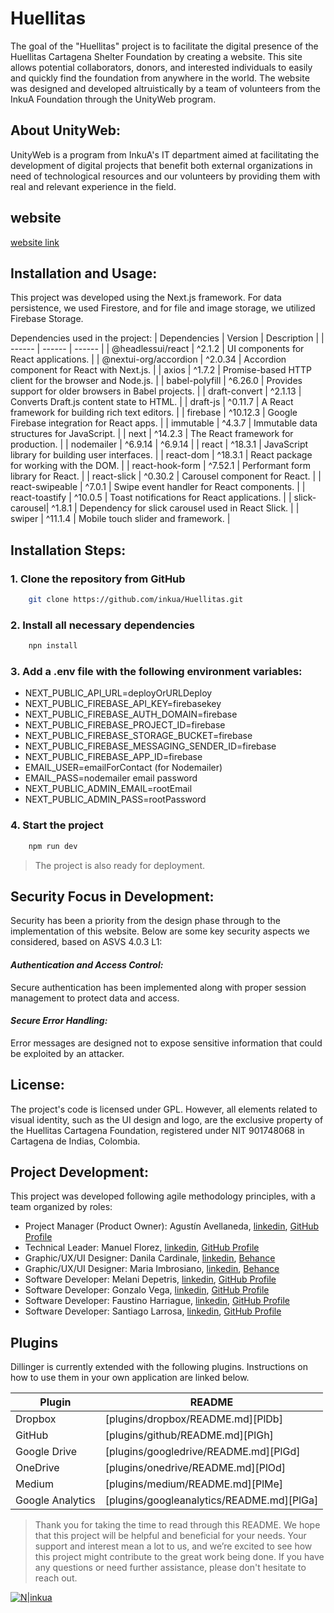 # Huellitas

The goal of the "Huellitas" project is to facilitate the digital presence of the Huellitas Cartagena Shelter Foundation by creating a website. This site allows potential collaborators, donors, and interested individuals to easily and quickly find the foundation from anywhere in the world. The website was designed and developed altruistically by a team of volunteers from the InkuA Foundation through the UnityWeb program.

## About UnityWeb:

UnityWeb is a program from InkuA's IT department aimed at facilitating the development of digital projects that benefit both external organizations in need of technological resources and our volunteers by providing them with real and relevant experience in the field.

## website 
[website link](https:/huellitasctgna.com/)

## Installation and Usage:
This project was developed using the Next.js framework. For data persistence, we used Firestore, and for file and image storage, we utilized Firebase Storage.

Dependencies used in the project:
| Dependencies | Version | Description |
| ------ | ------ | ------ |
| @headlessui/react | ^2.1.2 | UI components for React applications. |
| @nextui-org/accordion | ^2.0.34 | Accordion component for React with Next.js. |
| axios | ^1.7.2 | Promise-based HTTP client for the browser and Node.js. |
| babel-polyfill | ^6.26.0 | Provides support for older browsers in Babel projects. |
| draft-convert | ^2.1.13 | Converts Draft.js content state to HTML. |
| draft-js | ^0.11.7 | A React framework for building rich text editors. |
| firebase | ^10.12.3 | Google Firebase integration for React apps. |
| immutable | ^4.3.7 | Immutable data structures for JavaScript. |
| next | ^14.2.3 | The React framework for production. |
| nodemailer | ^6.9.14 | ^6.9.14 |
| react | ^18.3.1 | JavaScript library for building user interfaces. |
| react-dom | ^18.3.1 | React package for working with the DOM. |
| react-hook-form | ^7.52.1 | Performant form library for React. |
| react-slick | ^0.30.2 | Carousel component for React. |
| react-swipeable | ^7.0.1 | Swipe event handler for React components. |
| react-toastify | ^10.0.5 | Toast notifications for React applications. |
| slick-carousel| ^1.8.1 | Dependency for slick carousel used in React Slick. |
| swiper | ^11.1.4 | Mobile touch slider and framework. |

## Installation Steps:

### 1. Clone the repository from GitHub

```sh
    git clone https://github.com/inkua/Huellitas.git
```
### 2. Install all necessary dependencies

```sh
    npn install
```
### 3. Add a .env file with the following environment variables:

- NEXT_PUBLIC_API_URL=deployOrURLDeploy
- NEXT_PUBLIC_FIREBASE_API_KEY=firebasekey
- NEXT_PUBLIC_FIREBASE_AUTH_DOMAIN=firebase
- NEXT_PUBLIC_FIREBASE_PROJECT_ID=firebase
- NEXT_PUBLIC_FIREBASE_STORAGE_BUCKET=firebase
- NEXT_PUBLIC_FIREBASE_MESSAGING_SENDER_ID=firebase
- NEXT_PUBLIC_FIREBASE_APP_ID=firebase
- EMAIL_USER=emailForContact (for Nodemailer)
- EMAIL_PASS=nodemailer email password
- NEXT_PUBLIC_ADMIN_EMAIL=rootEmail
- NEXT_PUBLIC_ADMIN_PASS=rootPassword

### 4. Start the project

```sh
    npm run dev
```

> The project is also ready for deployment.

## Security Focus in Development:
Security has been a priority from the design phase through to the implementation of this website. Below are some key security aspects we considered, based on ASVS 4.0.3 L1:

#### _Authentication and Access Control:_
Secure authentication has been implemented along with proper session management to protect data and access.

#### _Secure Error Handling:_
Error messages are designed not to expose sensitive information that could be exploited by an attacker.

## License:
The project's code is licensed under GPL. However, all elements related to visual identity, such as the UI design and logo, are the exclusive property of the Huellitas Cartagena Foundation, registered under NIT 901748068 in Cartagena de Indias, Colombia.

## Project Development:
This project was developed following agile methodology principles, with a team organized by roles:
- Project Manager (Product Owner): Agustín Avellaneda, [linkedin](https://www.linkedin.com/in/avellaneda-agust%C3%ADn-tns/), [GitHub Profile](https://github.com/nitdraig)
- Technical Leader: Manuel Florez, [linkedin](https://www.linkedin.com/in/manuel14mds/), [GitHub Profile](https://github.com/manuel14mds)
- Graphic/UX/UI Designer: Danila Cardinale, [linkedin](https://www.linkedin.com/in/danila-cardinale/), [Behance](https://www.behance.net/DaniLaCardinale)
- Graphic/UX/UI Designer: Maria Imbrosiano, [linkedin](https://www.linkedin.com/in/mar%C3%ADa-florencia-imbrosiano-/), [Behance](https://www.behance.net/marafimbrosi)
- Software Developer: Melani Depetris, [linkedin](https://www.linkedin.com/in/melani-depetris/), [GitHub Profile](https://github.com/Melani-Depetris)
- Software Developer: Gonzalo Vega, [linkedin](https://www.linkedin.com/in/gevegaeche/), [GitHub Profile](https://github.com/gevega)
- Software Developer: Faustino Harriague, [linkedin](https://www.linkedin.com/in/faustino-harriague-26532299/), [GitHub Profile](https://github.com/FausUCU)
- Software Developer: Santiago Larrosa, [linkedin](https://www.linkedin.com/in/santiago-larrosa-bauz%C3%A1-99b740251/), [GitHub Profile](https://github.com/Dev-Santi)

## Plugins

Dillinger is currently extended with the following plugins.
Instructions on how to use them in your own application are linked below.

| Plugin | README |
| ------ | ------ |
| Dropbox | [plugins/dropbox/README.md][PlDb] |
| GitHub | [plugins/github/README.md][PlGh] |
| Google Drive | [plugins/googledrive/README.md][PlGd] |
| OneDrive | [plugins/onedrive/README.md][PlOd] |
| Medium | [plugins/medium/README.md][PlMe] |
| Google Analytics | [plugins/googleanalytics/README.md][PlGa] |

> Thank you for taking the time to read through this README. We hope that this project will be helpful and beneficial for your needs. Your support and interest mean a lot to us, and we’re excited to see how this project might contribute to the great work being done. If you have any questions or need further assistance, please don't hesitate to reach out.

[![N|inkua](https://inkua.de/web/image/1324-2e45f650/rgb-1000px-blanco.webp)](https://inkua.de)
